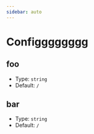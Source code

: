 ```yaml
---
sidebar: auto
---
```


# Configggggggg

## foo

- Type: `string`
- Default: `/`

## bar

- Type: `string`
- Default: `/`
<!--stackedit_data:
eyJoaXN0b3J5IjpbLTIwNjQwMTUzMjJdfQ==
-->